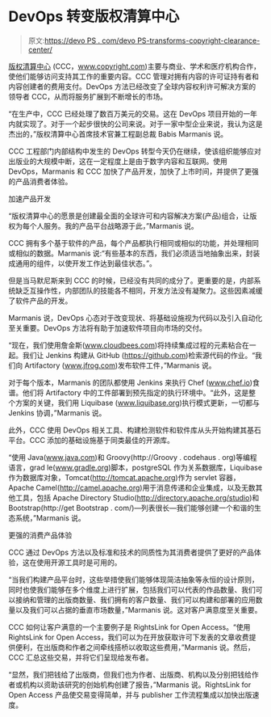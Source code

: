 # DevOps 转变版权清算中心

> 原文:[https://devo PS . com/devo PS-transforms-copyright-clearance-center/](https://devops.com/devops-transforms-copyright-clearance-center/)

[版权清算中心](https://www.copyright.com) (CCC，www.copyright.com)主要与商业、学术和医疗机构合作，使他们能够访问支持其工作的重要内容。CCC 管理对拥有内容的许可证持有者和内容创建者的费用支付。DevOps 方法已经改变了全球内容权利许可解决方案的领导者 CCC，从而将服务扩展到不断增长的市场。

“在生产中，CCC 已经处理了数百万美元的交易。这在 DevOps 项目开始的一年内就实现了。对于一个起步很快的公司来说。对于一家中型企业来说，我认为这是杰出的，”版权清算中心首席技术官兼工程副总裁 Babis Marmanis 说。

CCC 工程部门内部结构中发生的 DevOps 转型今天仍在继续，使该组织能够应对出版业的大规模中断，这在一定程度上是由于数字内容和互联网。使用 DevOps，Marmanis 和 CCC 加快了产品开发，加快了上市时间，并提供了更强的产品消费者体验。

加速产品开发

“版权清算中心的愿景是创建最全面的全球许可和内容解决方案(产品)组合，让版权为每个人服务。我的产品平台战略源于此，”Marmanis 说。

CCC 拥有多个基于软件的产品，每个产品都执行相同或相似的功能，并处理相同或相似的数据。Marmanis 说:“有些基本的东西，我们必须适当地抽象出来，封装成通用的组件，以使开发工作达到最佳状态。”。

但是当马默尼斯来到 CCC 的时候，已经没有共同的成分了。更重要的是，内部系统缺乏互操作性，内部团队的技能各不相同，开发方法没有凝聚力。这些因素减缓了软件产品的开发。

Marmanis 说，DevOps 心态对于改变现状、将基础设施视为代码以及引入自动化至关重要。DevOps 方法将有助于加速软件项目向市场的交付。

“现在，我们使用詹金斯(www.cloudbees.com)将持续集成过程的元素粘合在一起。我们让 Jenkins 构建从 GitHub (https://github.com)检索源代码的作业。“我们向 Artifactory (www.jfrog.com)发布软件工件，”Marmanis 说。

对于每个版本，Marmanis 的团队都使用 Jenkins 来执行 Chef (www.chef.io)食谱。他们将 Artifactory 中的工件部署到预先指定的执行环境中。“此外，这是整个方案的关键，我们用 Liquibase (www.liquibase.org)执行模式更新，一切都与 Jenkins 协调，”Marmanis 说。

此外，CCC 使用 DevOps 相关工具、构建检测软件和软件库从头开始构建其基石平台。CCC 添加的基础设施基于同类最佳的开源库。

“使用 Java(www.java.com)和 Groovy(http://Groovy . codehaus . org)等编程语言，grad le(www.gradle.org)脚本，postgreSQL 作为关系数据库，Liquibase 作为数据库对象，Tomcat(http://tomcat.apache.org)作为 servlet 容器，Apache Camel(http://camel.apache.org)用于消息传递和企业集成，以及无数其他工具，包括 Apache Directory Studio(http://directory.apache.org/studio)和 Bootstrap(http://get Bootstrap . com/)—列表很长—我们能够创建一个和谐的生态系统，”Marmanis 说。

更强的消费产品体验

CCC 通过 DevOps 方法以及标准和技术的同质性为其消费者提供了更好的产品体验，这在使用开源工具时是可用的。

“当我们构建产品平台时，这些举措使我们能够体现简洁抽象等永恒的设计原则，同时也使我们能够在多个维度上进行扩展，包括我们可以代表的作品数量、我们可以接纳和管理的出版商数量、我们拥有的客户数量、我们可以构建和部署的应用数量以及我们可以占据的垂直市场数量，”Marmanis 说。这对客户满意度至关重要。

CCC 如何让客户满意的一个主要例子是 RightsLink for Open Access。“使用 RightsLink for Open Access，我们可以为在开放获取许可下发表的文章收费提供便利，在出版商和作者之间牵线搭桥以收取这些费用，”Marmanis 说。然后，CCC 汇总这些交易，并将它们呈现给发布者。

“显然，我们把钱给了出版商，但我们也为作者、出版商、机构以及分别把钱给作者或机构以资助该研究的创始机构创建了报告，”Marmanis 说。RightsLink for Open Access 产品使交易变得简单，并与 publisher 工作流程集成以加快出版速度。